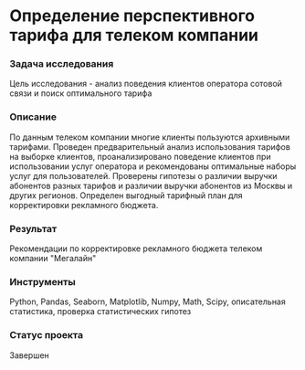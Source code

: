 # Определение перспективного тарифа для телеком компании

### Задача исследования
Цель исследования - анализ поведения клиентов оператора сотовой связи и поиск оптимального тарифа  

### Описание
По данным телеком компании многие клиенты пользуются архивными тарифами. 
Проведен предварительный анализ использования тарифов на выборке клиентов,
проанализировано поведение клиентов при использовании услуг оператора и
рекомендованы оптимальные наборы услуг для пользователей. 
Проверены гипотезы о различии выручки абонентов разных тарифов и
различии выручки абонентов из Москвы и других регионов.
Определен выгодный тарифный план для корректировки рекламного бюджета.

 
### Результат
Рекомендации по корректировке рекламного бюджета телеком компании "Мегалайн"

### Инструменты
Python, Pandas, Seaborn, Matplotlib, Numpy, Math, Scipy, описательная статистика, проверка статистических гипотез 

### Статус проекта

Завершен